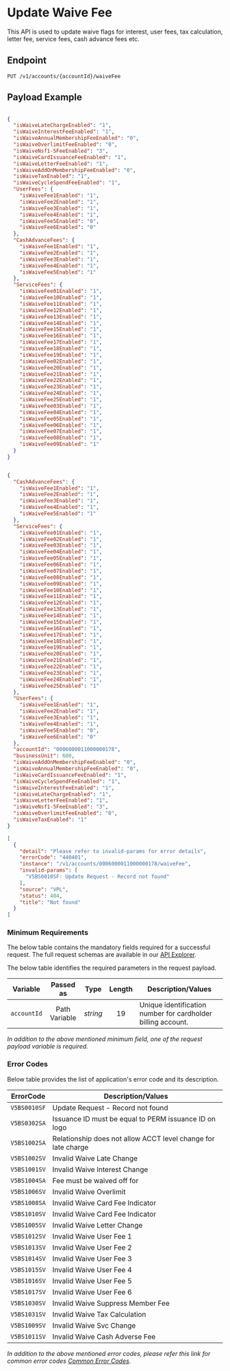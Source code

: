 # Update Waive Fee

This API is used to update waive flags for interest, user fees, tax calculation, letter fee, service fees, cash advance fees etc.

## Endpoint

`PUT /v1/accounts/{accountId}/waiveFee`

## Payload Example

<!--
type: tab
titles: Request, Response, Error
-->

```json

{
  "isWaiveLateChargeEnabled": "1",
  "isWaiveInterestFeeEnabled": "1",
  "isWaiveAnnualMembershipFeeEnabled": "0",
  "isWaiveOverlimitFeeEnabled": "0",
  "isWaiveNsf1-5FeeEnabled": "3",
  "isWaiveCardIssuanceFeeEnabled": "1",
  "isWaiveLetterFeeEnabled": "1",
  "isWaiveAddOnMembershipFeeEnabled": "0",
  "isWaiveTaxEnabled": "1",
  "isWaiveCycleSpendFeeEnabled": "1",
  "UserFees": {
    "isWaiveFee1Enabled": "1",
    "isWaiveFee2Enabled": "1",
    "isWaiveFee3Enabled": "1",
    "isWaiveFee4Enabled": "1",
    "isWaiveFee5Enabled": "0",
    "isWaiveFee6Enabled": "0"
  },
  "CashAdvanceFees": {
    "isWaiveFee1Enabled": "1",
    "isWaiveFee2Enabled": "1",
    "isWaiveFee3Enabled": "1",
    "isWaiveFee4Enabled": "1",
    "isWaiveFee5Enabled": "1"
  },
  "ServiceFees": {
    "isWaiveFee01Enabled": "1",
    "isWaiveFee10Enabled": "1",
    "isWaiveFee11Enabled": "1",
    "isWaiveFee12Enabled": "1",
    "isWaiveFee13Enabled": "1",
    "isWaiveFee14Enabled": "1",
    "isWaiveFee15Enabled": "1",
    "isWaiveFee16Enabled": "1",
    "isWaiveFee17Enabled": "1",
    "isWaiveFee18Enabled": "1",
    "isWaiveFee19Enabled": "1",
    "isWaiveFee02Enabled": "1",
    "isWaiveFee20Enabled": "1",
    "isWaiveFee21Enabled": "1",
    "isWaiveFee22Enabled": "1",
    "isWaiveFee23Enabled": "1",
    "isWaiveFee24Enabled": "1",
    "isWaiveFee25Enabled": "1",
    "isWaiveFee03Enabled": "1",
    "isWaiveFee04Enabled": "1",
    "isWaiveFee05Enabled": "1",
    "isWaiveFee06Enabled": "1",
    "isWaiveFee07Enabled": "1",
    "isWaiveFee08Enabled": "1",
    "isWaiveFee09Enabled": "1"
  }
}
```

<!--
type: tab
-->

```json

{
  "CashAdvanceFees": {
    "isWaiveFee1Enabled": "1",
    "isWaiveFee2Enabled": "1",
    "isWaiveFee3Enabled": "1",
    "isWaiveFee4Enabled": "1",
    "isWaiveFee5Enabled": "1"
  },
  "ServiceFees": {
    "isWaiveFee01Enabled": "1",
    "isWaiveFee02Enabled": "1",
    "isWaiveFee03Enabled": "1",
    "isWaiveFee04Enabled": "1",
    "isWaiveFee05Enabled": "1",
    "isWaiveFee06Enabled": "1",
    "isWaiveFee07Enabled": "1",
    "isWaiveFee08Enabled": "1",
    "isWaiveFee09Enabled": "1",
    "isWaiveFee10Enabled": "1",
    "isWaiveFee11Enabled": "1",
    "isWaiveFee12Enabled": "1",
    "isWaiveFee13Enabled": "1",
    "isWaiveFee14Enabled": "1",
    "isWaiveFee15Enabled": "1",
    "isWaiveFee16Enabled": "1",
    "isWaiveFee17Enabled": "1",
    "isWaiveFee18Enabled": "1",
    "isWaiveFee19Enabled": "1",
    "isWaiveFee20Enabled": "1",
    "isWaiveFee21Enabled": "1",
    "isWaiveFee22Enabled": "1",
    "isWaiveFee23Enabled": "1",
    "isWaiveFee24Enabled": "1",
    "isWaiveFee25Enabled": "1"
  },
  "UserFees": {
    "isWaiveFee1Enabled": "1",
    "isWaiveFee2Enabled": "1",
    "isWaiveFee3Enabled": "1",
    "isWaiveFee4Enabled": "1",
    "isWaiveFee5Enabled": "0",
    "isWaiveFee6Enabled": "0"
  },
  "accountId": "0006000011000000178",
  "businessUnit": 600,
  "isWaiveAddOnMembershipFeeEnabled": "0",
  "isWaiveAnnualMembershipFeeEnabled": "0",
  "isWaiveCardIssuanceFeeEnabled": "1",
  "isWaiveCycleSpendFeeEnabled": "1",
  "isWaiveInterestFeeEnabled": "1",
  "isWaiveLateChargeEnabled": "1",
  "isWaiveLetterFeeEnabled": "1",
  "isWaiveNsf1-5FeeEnabled": "3",
  "isWaiveOverlimitFeeEnabled": "0",
  "isWaiveTaxEnabled": "1"
}
```

<!--
type: tab
-->

```json
[
  {
    "detail": "Please refer to invalid-params for error details",
    "errorCode": "440401",
    "instance": "/v1/accounts/0006000011000000178/waiveFee",
    "invalid-params": [
      "V5BS0010SF: Update Request - Record not found"
    ],
    "source": "VPL",
    "status": 404,
    "title": "Not found"
  }
]
```

<!-- type: tab-end -->

### Minimum Requirements

The below table contains the mandatory fields required for a successful request. The full request schemas are available in our [API Explorer](../api/?type=put&path=/v1/accounts/{accountId}/waiveFee).

The below table identifies the required parameters in the request payload.

| Variable | Passed as | Type | Length | Description/Values |
| -------- | :-------: | :--: | :------------: | ------------------ |
| `accountId` | Path Variable | *string* | 19 | Unique identification number for cardholder billing account. |

*In addition to the above mentioned minimum field, one of the request payload variable is required.*

### Error Codes

Below table provides the list of application's error code and its description.

| ErrorCode |  Description/Values |
| --------  | ------------------ |
| `V5BS0010SF` | Update Request - Record not found |
| `V5BS0302SA` | Issuance ID must be equal to PERM issuance ID on logo |
| `V5BS1002SA` | Relationship does not allow ACCT level change for late charge |
| `V5BS1002SV` | Invalid  Waive Late Change |
| `V5BS1001SV` | Invalid  Waive Interest Change |
| `V5BS1004SA` | Fee must be waived off for |
| `V5BS1006SV` | Invalid  Waive Overlimit |
| `V5BS1008SA` | Invalid  Waive Card Fee Indicator |
| `V5BS1010SV` | Invalid  Waive Card Fee Indicator |
| `V5BS1005SV` | Invalid  Waive Letter Change |
| `V5BS1012SV` | Invalid  Waive User Fee 1 |
| `V5BS1013SV` | Invalid  Waive User Fee 2 |
| `V5BS1014SV` | Invalid  Waive User Fee 3 |
| `V5BS1015SV` | Invalid  Waive User Fee 4 |
| `V5BS1016SV` | Invalid  Waive User Fee 5 |
| `V5BS1017SV` | Invalid  Waive User Fee 6 |
| `V5BS1030SV` | Invalid  Waive Suppress Member Fee |
| `V5BS1031SV` | Invalid  Waive Tax Calculation |
| `V5BS1009SV` | Invalid  Waive Svc Change |
| `V5BS1011SV` | Invalid  Waive Cash Adverse Fee |

*In addition to the above mentioned error codes, please refer this link for common error codes [Common Error Codes](?path=docs/Common_Error_Code.md).*
